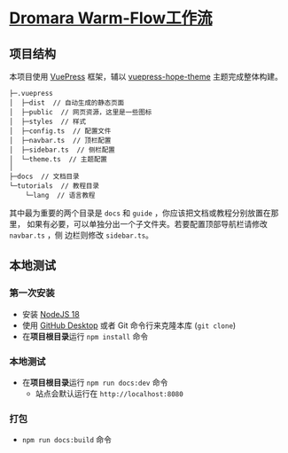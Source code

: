 # [Dromara Warm-Flow工作流]()

## 项目结构

本项目使用 [VuePress](https://vuepress.vuejs.org/zh/) 框架，辅以
[vuepress-hope-theme](https://theme-hope.vuejs.press/zh/) 主题完成整体构建。

```tree
├─.vuepress
│  ├─dist  // 自动生成的静态页面
│  ├─public  // 网页资源，这里是一些图标
│  ├─styles  // 样式
│  ├─config.ts  // 配置文件
│  ├─navbar.ts  // 顶栏配置
│  ├─sidebar.ts  // 侧栏配置
│  └─theme.ts  // 主题配置
│
├─docs  // 文档目录
└─tutorials  // 教程目录
    └─lang  // 语言教程
```

其中最为重要的两个目录是 `docs` 和 `guide` ，你应该把文档或教程分别放置在那里，
如果有必要，可以单独分出一个子文件夹。若要配置顶部导航栏请修改 `navbar.ts` ，侧
边栏则修改 `sidebar.ts`。

## 本地测试

### 第一次安装

- 安装 [NodeJS 18](https://nodejs.org/en/download/)
- 使用 [GitHub Desktop](https://desktop.github.com/) 或者 Git 命令行来克隆本库 (`git clone`)
- 在**项目根目录**运行 `npm install` 命令

### 本地测试

- 在**项目根目录**运行 `npm run docs:dev` 命令
  - 站点会默认运行在 `http://localhost:8080` 

### 打包
-  `npm run docs:build` 命令
